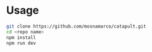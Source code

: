 # Usage
```bash
git clone https://github.com/mosnamarco/catapult.git
cd <repo name>
npm install
npm run dev
```
